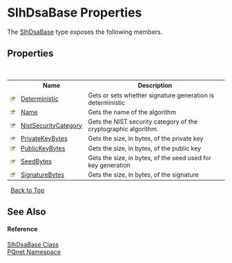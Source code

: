 # SlhDsaBase Properties
 

The <a href="d86dc076-6326-0697-9d41-f18e749ac510">SlhDsaBase</a> type exposes the following members.


## Properties
&nbsp;<table><tr><th></th><th>Name</th><th>Description</th></tr><tr><td>![Public property](media/pubproperty.gif "Public property")</td><td><a href="f865fc26-0bab-b2db-cab4-2266b5be6acd">Deterministic</a></td><td>
Gets or sets whether signature generation is deterministic</td></tr><tr><td>![Public property](media/pubproperty.gif "Public property")</td><td><a href="081c55a6-16cf-3ce7-22c3-aeac56ad39a2">Name</a></td><td>
Gets the name of the algorithm</td></tr><tr><td>![Public property](media/pubproperty.gif "Public property")</td><td><a href="d91593fe-879c-503c-c94d-0ca3be588f81">NistSecurityCategory</a></td><td>
Gets the NIST security category of the cryptographic algorithm.</td></tr><tr><td>![Public property](media/pubproperty.gif "Public property")</td><td><a href="8fbff1c2-9682-4d3d-2cbb-7d71b2ad6631">PrivateKeyBytes</a></td><td>
Gets the size, in bytes, of the private key</td></tr><tr><td>![Public property](media/pubproperty.gif "Public property")</td><td><a href="e81601b4-ca49-7135-77d5-164e8b6f6f15">PublicKeyBytes</a></td><td>
Gets the size, in bytes, of the public key</td></tr><tr><td>![Public property](media/pubproperty.gif "Public property")</td><td><a href="bc2935a2-953c-3eae-2fab-a8205cb709a3">SeedBytes</a></td><td>
Gets the size, in bytes, of the seed used for key generation</td></tr><tr><td>![Public property](media/pubproperty.gif "Public property")</td><td><a href="0204d1a9-3363-df39-6059-8de7f71f5b70">SignatureBytes</a></td><td>
Gets the size, in bytes, of the signature</td></tr></table>&nbsp;
<a href="#slhdsabase-properties">Back to Top</a>

## See Also


#### Reference
<a href="d86dc076-6326-0697-9d41-f18e749ac510">SlhDsaBase Class</a><br /><a href="fc4f881f-e121-9cf0-ed49-65bf6b5a005d">PQnet Namespace</a><br />